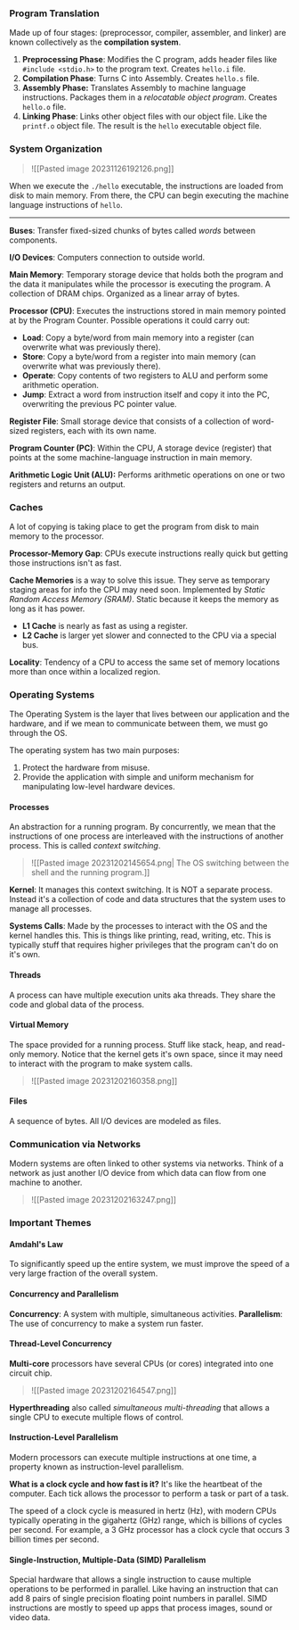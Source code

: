 ### Program Translation
Made up of four stages: (preprocessor, compiler, assembler, and linker) are known collectively as the **compilation system**.

1. **Preprocessing Phase**: Modifies the C program, adds header files like `#include <stdio.h>` to the program text. Creates `hello.i` file.
2. **Compilation Phase**: Turns C into Assembly. Creates `hello.s` file.
3. **Assembly Phase:** Translates Assembly to machine language instructions. Packages them in a _relocatable object program_. Creates `hello.o` file.
4. **Linking Phase**: Links other object files with our object file. Like the `printf.o` object file. The result is the `hello` executable object file.

### System Organization
>![[Pasted image 20231126192126.png]]

When we execute the `./hello` executable, the instructions are loaded from disk to main memory. From there, the CPU can begin executing the machine language instructions of `hello`.

---

**Buses**: Transfer fixed-sized chunks of bytes called _words_ between components.

**I/O Devices**: Computers connection to outside world. 

**Main Memory**: Temporary storage device that holds both the program and the data it manipulates while the processor is executing the program. A collection of DRAM chips. Organized as a linear array of bytes. 

**Processor (CPU)**: Executes the instructions stored in main memory pointed at by the Program Counter. Possible operations it could carry out:
- **Load**: Copy a byte/word from main memory into a register (can overwrite what was previously there).
- **Store**: Copy a byte/word from a register into main memory (can overwrite what was previously there).
- **Operate**: Copy contents of two registers to ALU and perform some arithmetic operation.
- **Jump**: Extract a word from instruction itself and copy it into the PC, overwriting the previous PC pointer value.

**Register File**: Small storage device that consists of a collection of word-sized registers, each with its own name.

**Program Counter (PC)**: Within the CPU, A storage device (register) that points at the some machine-language instruction in main memory.

**Arithmetic Logic Unit (ALU):** Performs arithmetic operations on one or two registers and returns an output.

### Caches
A lot of copying is taking place to get the program from disk to main memory to the processor. 

**Processor-Memory Gap**: CPUs execute instructions really quick but getting those instructions isn't as fast.

**Cache Memories** is a way to solve this issue. They serve as temporary staging areas for info the CPU may need soon. Implemented by _Static Random Access Memory (SRAM)_. Static because it keeps the memory as long as it has power.

- **L1 Cache** is nearly as fast as using a register.
- **L2 Cache** is larger yet slower and connected to the CPU via a special bus.

**Locality**: Tendency of a CPU to access the same set of memory locations more than once within a localized region.

### Operating Systems
The Operating System is the layer that lives between our application and the hardware, and if we mean to communicate between them, we must go through the OS.

The operating system has two main purposes:
1. Protect the hardware from misuse.
2. Provide the application with simple and uniform mechanism for manipulating low-level hardware devices.

#### Processes
An abstraction for a running program. By concurrently, we mean that the instructions of one process are interleaved with the instructions of another process. This is called _context switching_. 

>![[Pasted image 20231202145654.png|  The OS switching between the shell and the running program.]]


**Kernel**: It manages this context switching. It is NOT a separate process. Instead it's a collection of code and data structures that the system uses to manage all processes. 

**Systems Calls**: Made by the processes to interact with the OS and the kernel handles this. This is things like printing, read, writing, etc. This is typically stuff that requires higher privileges that the program can't do on it's own.

#### Threads
A process can have multiple execution units aka threads. They share the code and global data of the process.

#### Virtual Memory
The space provided for a running process. Stuff like stack, heap, and read-only memory. Notice that the kernel gets it's own space, since it may need to interact with the program to make system calls.

> ![[Pasted image 20231202160358.png]]

#### Files
A sequence of bytes. All I/O devices are modeled as files. 

### Communication via Networks
Modern systems are often linked to other systems via networks. Think of a network as just another I/O device from which data can flow from one machine to another.

> ![[Pasted image 20231202163247.png]]

### Important Themes
#### Amdahl's Law
To significantly speed up the entire system, we must improve the speed of a very large fraction of the overall system.

#### Concurrency and Parallelism
**Concurrency**: A system with multiple, simultaneous activities.
**Parallelism**: The use of concurrency to make a system run faster.

#### Thread-Level Concurrency
**Multi-core** processors have several CPUs (or cores) integrated into one circuit chip.

> ![[Pasted image 20231202164547.png]]

**Hyperthreading** also called _simultaneous multi-threading_ that allows a single CPU to execute multiple flows of control. 

#### Instruction-Level Parallelism
Modern processors can execute multiple instructions at one time, a property known as instruction-level parallelism. 

**What is a clock cycle and how fast is it?**
It's like the heartbeat of the computer. Each tick allows the processor to perform a task or part of a task.

The speed of a clock cycle is measured in hertz (Hz), with modern CPUs typically operating in the gigahertz (GHz) range, which is billions of cycles per second. For example, a 3 GHz processor has a clock cycle that occurs 3 billion times per second.

#### Single-Instruction, Multiple-Data (SIMD) Parallelism
Special hardware that allows a single instruction to cause multiple operations to be performed in parallel. Like having an instruction that can add 8 pairs of single precision floating point numbers in parallel. SIMD instructions are mostly to speed up apps that process images, sound or video data.